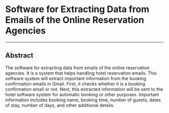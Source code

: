 # Software for Extracting Data from Emails of the Online Reservation Agencies
---
## Abstract
The software for extracting data from emails of the online reservation agencies. It is a system that helps handling hotel reservation emails. This software system will extract important information from the booking confirmation emails in Gmail. First, it checks whether it is a booking confirmation email or not. Next, this extracted information will be sent to the hotel software system for automatic booking or other purposes. Important information includes booking name, booking time, number of guests, dates of stay, number of days, and other additional details.
